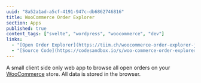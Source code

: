```yaml
---
uuid: "8a52a1ad-a5cf-4191-947c-db6862746816"
title: WooCommerce Order Explorer
section: Apps
published: true
content_tags: ["svelte", "wordpress", "woocommerce", "dev"]
links:
  - "[Open Order Explorer](https://tiim.ch/woocommerce-order-explorer-js/)"
  - "[Source Code](https://codesandbox.io/s/woo-commerce-order-explorer-js-vmu3h)"
---
```


A small client side only web app to browse all open orders on your [WooCommerce](https://woocommerce.com/) store. All data is stored in the browser.
